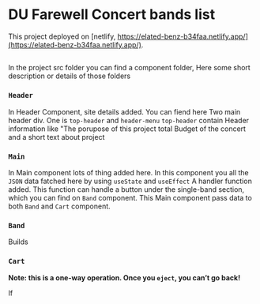 # DU Farewell Concert bands list

This project deployed on [netlify, https://elated-benz-b34faa.netlify.app/](https://elated-benz-b34faa.netlify.app/).

## 

In the project src folder you can find a component folder, 
Here some short description or details of those folders

### `Header`

In Header Component, site details added. 
You can fiend here Two main header div. One is `top-header` and `header-menu`
`top-header` contain Header information like "The porupose of this project total Budget of the concert and a short text about project


### `Main`

In Main component lots of thing added here. 
In this component you all the  `JSON` data fatched here by using `useState` and `useEffect`
A handler function added. This function can handle a button under the single-band section, which you can find on `Band` component.
This Main component pass data to both `Band` and `Cart` component.


### `Band`

Builds

### `Cart`

**Note: this is a one-way operation. Once you `eject`, you can’t go back!**

If 
